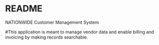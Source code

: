 # README

NATIONWIDE Customer Management System

#This application is meant to manage vendor data and enable billing and invoicing by making records searchable. 


